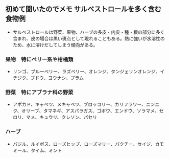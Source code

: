## 初めて聞いたのでメモ   サルベストロールを多く含む食物例
* サルベストロールは野菜、果物、ハーブの多皮・内皮・種・根の部分に多く含まれ、皮の場合は黒い斑点として現れることもある。熱に強いが水溶性のため、水に溶けだしてしまう傾向がある。
### 果物　特にベリー系や柑橘類
* リンゴ、ブルーベリー、ラズベリー、オレンジ、タンジェリンオレンジ、イチジク、ブドウ、ヨウナシ、プラム
### 野菜　特にアブラナ科の野菜
* アボカド、キャベツ、メキャベツ、ブロッコリー、カリフラワー、ニンニク、オリーブ、タマネギ、アスパラガス、ゴボウ、エンドウ、ソラマメ、セロリ、マメ、キュウリ、クレソン、パセリ
### ハーブ
* バジル、ルイボス、ローズヒップ、ローズマリー、パクチー、セイジ、カモミール、タイム、ミント
